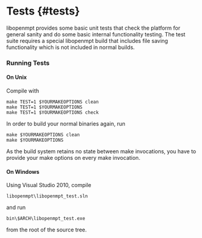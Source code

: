 
Tests {#tests}
=====


libopenmpt provides some basic unit tests that check the platform for general
sanity and do some basic internal functionality testing. The test suite
requires a special libopenmpt build that includes file saving functionality
which is not included in normal builds.

### Running Tests

#### On Unix

Compile with

    make TEST=1 $YOURMAKEOPTIONS clean
    make TEST=1 $YOURMAKEOPTIONS
    make TEST=1 $YOURMAKEOPTIONS check

In order to build your normal binaries again, run

    make $YOURMAKEOPTIONS clean
    make $YOURMAKEOPTIONS

As the build system retains no state between make invocations, you have to
provide your make options on every make invocation.

#### On Windows

Using Visual Studio 2010, compile

    libopenmpt\libopenmpt_test.sln

and run

    bin\$ARCH\libopenmpt_test.exe

from the root of the source tree.
